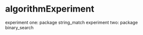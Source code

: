 # algorithmExperiment
  experiment one: package string_match
  experiment two: package binary_search
